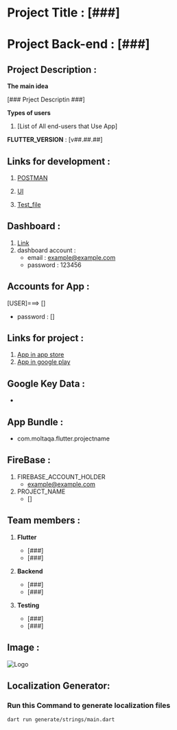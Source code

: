 # Project Title : [###]

# Project Back-end : [###]

## Project Description :

**The main idea**

[### Prject Descriptin ###]

**Types of users**

1. [List of All end-users that Use App]

**FLUTTER_VERSION** : [v##.##.##]

## Links for development :

1. [POSTMAN](https://moltaqa.net/)

2. [UI](https://moltaqa.net/)

3. [Test_file]()

## Dashboard :

1. [Link](https://moltaqa.net/)
2. dashboard account :
   - email : example@example.com
   - password : 123456

## Accounts for App :

[USER]===> []

- password : []

## Links for project :

1. [App in app store](https://moltaqa.net/)
2. [App in google play](https://moltaqa.net/)

## Google Key Data :

-

## App Bundle :

- com.moltaqa.flutter.projectname

## FireBase :

1. FIREBASE_ACCOUNT_HOLDER
   - example@example.com
2. PROJECT_NAME
   - []

## Team members :

1. **Flutter**

   - [###]
   - [###]

2. **Backend**

   - [###]
   - [###]

3. **Testing**
   - [###]
   - [###]

## Image :

![Logo](assets/images/###.png)

## Localization Generator:

### Run this Command to generate localization files

```bash
dart run generate/strings/main.dart
```

